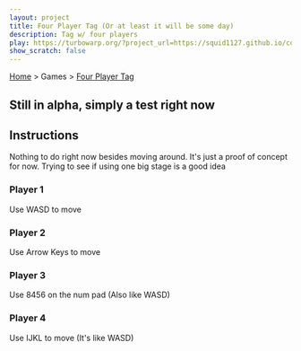 ```yaml
---
layout: project
title: Four Player Tag (Or at least it will be some day)
description: Tag w/ four players
play: https://turbowarp.org/?project_url=https://squid1127.github.io/cool-turbowarp-projects/cool/four-player-platformer/turbowarp/v0.1.sb3
show_scratch: false
---
```


[Home](/cool-turbowarp-projects/) > Games > [Four Player Tag](about.md)

## Still in alpha, simply a test right now

## Instructions

Nothing to do right now besides moving around. It's just a proof of concept for now. Trying to see if using one big stage is a good idea

### Player 1

Use WASD to move

### Player 2

Use Arrow Keys to move

### Player 3

Use 8456 on the num pad (Also like WASD)

### Player 4

Use IJKL to move (It's like WASD)
